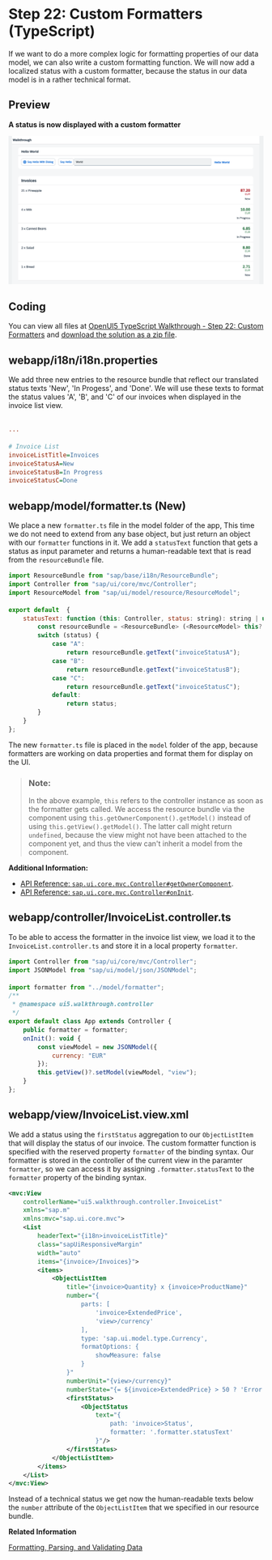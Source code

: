 <!-- loio61d4e2b154a7449da198577dfbc75a22 -->

# Step 22: Custom Formatters \(TypeScript\)

If we want to do a more complex logic for formatting properties of our data model, we can also write a custom formatting function. We will now add a localized status with a custom formatter, because the status in our data model is in a rather technical format.



## Preview

  
  
**A status is now displayed with a custom formatter**

![A list of invoices is displayed below the panel](images/UI5_Walkthrough_Step_22_7aa185a.png "A status is now displayed with a custom formatter")



<a name="loio61d4e2b154a7449da198577dfbc75a22__section_lp1_2nk_syb"/>

## Coding

You can view all files at [OpenUI5 TypeScript Walkthrough - Step 22: Custom Formatters](https://github.com/sap-samples/ui5-typescript-walkthrough/tree/main/steps/22) and [download the solution as a zip file](https://sap-samples.github.io/ui5-typescript-walkthrough/ui5-typescript-walkthrough-step-22.zip).



<a name="loio61d4e2b154a7449da198577dfbc75a22__section_sxs_4kz_nzb"/>

## webapp/i18n/i18n.properties

We add three new entries to the resource bundle that reflect our translated status texts 'New', 'In Progess', and 'Done'. We will use these texts to format the status values 'A', 'B', and 'C' of our invoices when displayed in the invoice list view.

```ini

...

# Invoice List
invoiceListTitle=Invoices
invoiceStatusA=New
invoiceStatusB=In Progress
invoiceStatusC=Done
```



<a name="loio61d4e2b154a7449da198577dfbc75a22__section_mp1_2nk_syb"/>

## webapp/model/formatter.ts \(New\)

We place a new `formatter.ts` file in the model folder of the app, This time we do not need to extend from any base object, but just return an object with our `formatter` functions in it. We add a `statusText` function that gets a status as input parameter and returns a human-readable text that is read from the `resourceBundle` file.

```js
import ResourceBundle from "sap/base/i18n/ResourceBundle";
import Controller from "sap/ui/core/mvc/Controller";
import ResourceModel from "sap/ui/model/resource/ResourceModel";

export default  {
    statusText: function (this: Controller, status: string): string | undefined {
        const resourceBundle = <ResourceBundle> (<ResourceModel> this?.getOwnerComponent()?.getModel("i18n"))?.getResourceBundle();
        switch (status) {
            case "A":
                return resourceBundle.getText("invoiceStatusA");
            case "B":
                return resourceBundle.getText("invoiceStatusB");
            case "C":
                return resourceBundle.getText("invoiceStatusC");
            default:
                return status;
        }
    }
};
```

The new `formatter.ts` file is placed in the `model` folder of the app, because formatters are working on data properties and format them for display on the UI.

> ### Note:  
> In the above example, `this` refers to the controller instance as soon as the formatter gets called. We access the resource bundle via the component using `this.getOwnerComponent().getModel()` instead of using `this.getView().getModel()`. The latter call might return `undefined`, because the view might not have been attached to the component yet, and thus the view can't inherit a model from the component.

**Additional Information:**

-   [API Reference: `sap.ui.core.mvc.Controller#getOwnerComponent`](https://ui5.sap.com/#/api/sap.ui.core.mvc.Controller/methods/getOwnerComponent). 
-   [API Reference: `sap.ui.core.mvc.Controller#onInit`](https://ui5.sap.com/#/api/sap.ui.core.mvc.Controller/methods/onInit). 



## webapp/controller/InvoiceList.controller.ts

To be able to access the formatter in the invoice list view, we load it to the `InvoiceList.controller.ts` and store it in a local property `formatter`.

```js
import Controller from "sap/ui/core/mvc/Controller";
import JSONModel from "sap/ui/model/json/JSONModel";

import formatter from "../model/formatter";
/**
 * @namespace ui5.walkthrough.controller
 */
export default class App extends Controller {
    public formatter = formatter;
    onInit(): void {
        const viewModel = new JSONModel({
            currency: "EUR"
        });
        this.getView()?.setModel(viewModel, "view");        
    } 
};
```



## webapp/view/InvoiceList.view.xml

We add a status using the `firstStatus` aggregation to our `ObjectListItem` that will display the status of our invoice. The custom formatter function is specified with the reserved property `formatter` of the binding syntax. Our formatter is stored in the controller of the current view in the paramter `formatter`, so we can access it by assigning `.formatter.statusText` to the `formatter` property of the binding syntax.

```xml
<mvc:View
    controllerName="ui5.walkthrough.controller.InvoiceList"
    xmlns="sap.m"
    xmlns:mvc="sap.ui.core.mvc">
    <List
        headerText="{i18n>invoiceListTitle}"
        class="sapUiResponsiveMargin"
        width="auto"
        items="{invoice>/Invoices}">
        <items>
            <ObjectListItem
                title="{invoice>Quantity} x {invoice>ProductName}"
                number="{
                    parts: [
                        'invoice>ExtendedPrice',
                        'view>/currency'
                    ],
                    type: 'sap.ui.model.type.Currency',
                    formatOptions: {
                        showMeasure: false
                    }
                }"
                numberUnit="{view>/currency}"
                numberState="{= ${invoice>ExtendedPrice} > 50 ? 'Error' : 'Success' }">
                <firstStatus>
                    <ObjectStatus
                        text="{
                            path: 'invoice>Status',
                            formatter: '.formatter.statusText'
                        }"/>
                </firstStatus>
            </ObjectListItem>
        </items>
    </List>
</mvc:View>
```

Instead of a technical status we get now the human-readable texts below the `number` attribute of the `ObjectListItem` that we specified in our resource bundle.

**Related Information**  


[Formatting, Parsing, and Validating Data](../04_Essentials/formatting-parsing-and-validating-data-07e4b92.md "Data that is presented on the UI often has to be converted so that is human readable and fits to the locale of the user. On the other hand, data entered by the user has to be parsed and validated to be understood by the data source. For this purpose, you use formatters and data types.")

